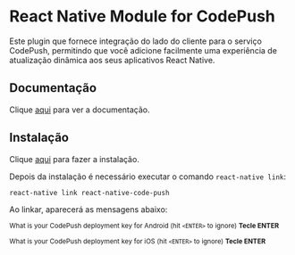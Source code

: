 # React Native Module for CodePush

Este plugin que fornece integração do lado do cliente para o serviço CodePush, permitindo que você adicione facilmente uma experiência de atualização dinâmica aos seus aplicativos React Native.

## Documentação

Clique [aqui](https://github.com/Microsoft/react-native-code-push) para ver a documentação.

## Instalação

Clique [aqui](https://www.npmjs.com/package/react-native-code-push) para fazer a instalação.

Depois da instalação é necessário executar o comando `react-native link`:

```
react-native link react-native-code-push
```

Ao linkar, aparecerá as mensagens abaixo:

<sub> What is your CodePush deployment key for Android (hit `<ENTER>` to ignore) **Tecle ENTER** </sub>

<sub> What is your CodePush deployment key for iOS (hit `<ENTER>` to ignore) **Tecle ENTER** </sub>